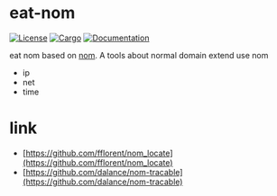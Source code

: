 # eat-nom

[![License](https://img.shields.io/badge/license-MIT%2FApache--2.0-blue.svg)](
https://github.com/baoyachi/eat-nom)
[![Cargo](https://img.shields.io/crates/v/eat-nom.svg)](
https://crates.io/crates/eat-nom)
[![Documentation](https://docs.rs/eat-nom/badge.svg)](
https://docs.rs/eat-nom)

eat nom based on [nom](https://github.com/Geal/nom). A tools about normal domain extend use nom

* ip
* net
* time

# link
* [https://github.com/fflorent/nom_locate](https://github.com/fflorent/nom_locate)
* [https://github.com/dalance/nom-tracable](https://github.com/dalance/nom-tracable)
